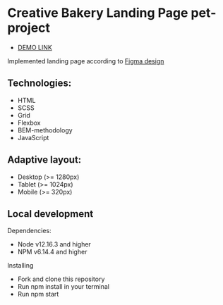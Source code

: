 # Creative Bakery Landing Page pet-project
- [DEMO LINK](https://d-hubych.github.io/landing_page_creativeBakery/)

Implemented landing page according to [Figma design](https://www.figma.com/file/tMfUISBcHTkuqor1XBMRHf/%5Bobsolete%5D-Bakerlab?type=design)

## Technologies:
- HTML
- SCSS
- Grid
- Flexbox
- BEM-methodology
- JavaScript

## Adaptive layout:
- Desktop (>= 1280px)
- Tablet (>= 1024px)
- Mobile (>= 320px)


## Local development
Dependencies:

- Node v12.16.3 and higher
- NPM v6.14.4 and higher

Installing
- Fork and clone this repository
- Run npm install in your terminal
- Run npm start
